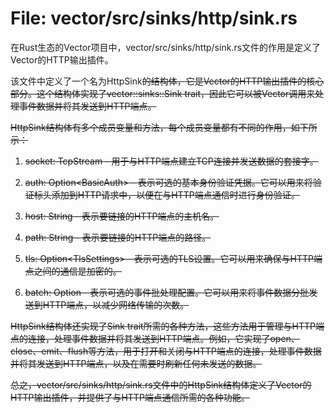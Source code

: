 # File: vector/src/sinks/http/sink.rs

在Rust生态的Vector项目中，vector/src/sinks/http/sink.rs文件的作用是定义了Vector的HTTP输出插件。

该文件中定义了一个名为HttpSink<S>的结构体，它是Vector的HTTP输出插件的核心部分。这个结构体实现了vector::sinks::Sink trait，因此它可以被Vector调用来处理事件数据并将其发送到HTTP端点。

HttpSink<S>结构体有多个成员变量和方法，每个成员变量都有不同的作用，如下所示：

1. socket: TcpStream - 用于与HTTP端点建立TCP连接并发送数据的套接字。

2. auth: Option<BasicAuth<S>> - 表示可选的基本身份验证凭据。它可以用来将验证标头添加到HTTP请求中，以便在与HTTP端点通信时进行身份验证。

3. host: String - 表示要链接的HTTP端点的主机名。

4. path: String - 表示要链接的HTTP端点的路径。

5. tls: Option<TlsSettings<S>> - 表示可选的TLS设置。它可以用来确保与HTTP端点之间的通信是加密的。

6. batch: Option<BatchingConfig> - 表示可选的事件批处理配置。它可以用来将事件数据分批发送到HTTP端点，以减少网络传输的次数。

HttpSink<S>结构体还实现了Sink trait所需的各种方法，这些方法用于管理与HTTP端点的连接，处理事件数据并将其发送到HTTP端点。例如，它实现了open、close、emit、flush等方法，用于打开和关闭与HTTP端点的连接，处理事件数据并将其发送到HTTP端点，以及在需要时刷新任何未发送的数据。

总之，vector/src/sinks/http/sink.rs文件中的HttpSink<S>结构体定义了Vector的HTTP输出插件，并提供了与HTTP端点通信所需的各种功能。

